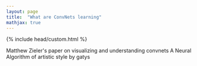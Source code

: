 ```yaml
---
layout: page
title:  "What are ConvNets learning"
mathjax: true
---
```


{% include head/custom.html %}

Matthew Zieler's paper on visualizing and understanding convnets
A Neural Algorithm of artistic style by gatys